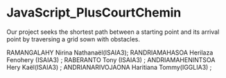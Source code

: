# JavaScript_PlusCourtChemin

Our project seeks the shortest path between a starting point and its arrival point by traversing a grid sown with obstacles.

RAMANGALAHY Nirina Nathanaël(ISAIA3); RANDRIAMAHASOA Herilaza Fenohery (ISAIA3) ; RABERANTO Tony (ISAIA3) ; ANDRIAMAHENINTSOA Hery Kaël(ISAIA3) ; ANDRIANARIVOJAONA Haritiana Tommy(IGGLIA3) ;
